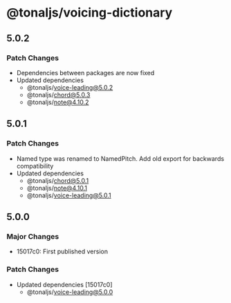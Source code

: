 # @tonaljs/voicing-dictionary

## 5.0.2

### Patch Changes

- Dependencies between packages are now fixed
- Updated dependencies
  - @tonaljs/voice-leading@5.0.2
  - @tonaljs/chord@5.0.3
  - @tonaljs/note@4.10.2

## 5.0.1

### Patch Changes

- Named type was renamed to NamedPitch. Add old export for backwards compatibility
- Updated dependencies
  - @tonaljs/chord@5.0.1
  - @tonaljs/note@4.10.1
  - @tonaljs/voice-leading@5.0.1

## 5.0.0

### Major Changes

- 15017c0: First published version

### Patch Changes

- Updated dependencies [15017c0]
  - @tonaljs/voice-leading@5.0.0

